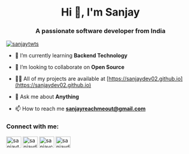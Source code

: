 <h1 align="center">Hi 👋, I'm Sanjay</h1>
<h3 align="center">A passionate software developer from India</h3>

<p align="left"> <a href="https://twitter.com/sanjaytwts" target="blank"><img src="https://img.shields.io/twitter/follow/sanjaytwts?logo=twitter&style=for-the-badge" alt="sanjaytwts" /></a> </p>

- 🌱 I’m currently learning **Backend Technology**

- 👯 I’m looking to collaborate on **Open Source**

- 👨‍💻 All of my projects are available at [https://sanjaydev02.github.io](https://sanjaydev02.github.io)

- 💬 Ask me about **Anything**

- 📫 How to reach me **sanjayreachmeout@gmail.com**

<h3 align="left">Connect with me:</h3>
<p align="left">
<a href="https://twitter.com/sanjaytwts" target="blank"><img align="center" src="https://raw.githubusercontent.com/rahuldkjain/github-profile-readme-generator/master/src/images/icons/Social/twitter.svg" alt="sanjaytwts" height="30" width="40" /></a>
<a href="https://linkedin.com/in/sanjaydev02" target="blank"><img align="center" src="https://raw.githubusercontent.com/rahuldkjain/github-profile-readme-generator/master/src/images/icons/Social/linked-in-alt.svg" alt="sanjaydev02" height="30" width="40" /></a>
<a href="https://kaggle.com/sanjaycsv" target="blank"><img align="center" src="https://raw.githubusercontent.com/rahuldkjain/github-profile-readme-generator/master/src/images/icons/Social/kaggle.svg" alt="sanjaycsv" height="30" width="40" /></a>
<a href="https://www.leetcode.com/sanjaydev02" target="blank"><img align="center" src="https://raw.githubusercontent.com/rahuldkjain/github-profile-readme-generator/master/src/images/icons/Social/leet-code.svg" alt="sanjaydev02" height="30" width="40" /></a>
</p>


